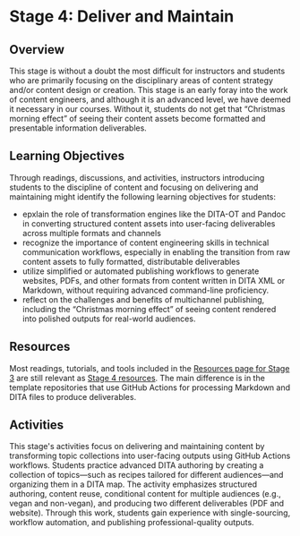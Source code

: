 # Stage 4: Deliver and Maintain

## Overview
This stage is without a doubt the most difficult for instructors and students who are primarily focusing on the disciplinary areas of content strategy and/or content design or creation. This stage is an early foray into the work of content engineers, and although it is an advanced level, we have deemed it necessary in our courses. Without it, students do not get that “Christmas morning effect” of seeing their content assets become formatted and presentable information deliverables.

## Learning Objectives
Through readings, discussions, and activities, instructors introducing students to the discipline of content and focusing on delivering and maintaining might identify the following learning objectives for students:

- epxlain the role of transformation engines like the DITA-OT and Pandoc in converting structured content assets into user-facing deliverables across multiple formats and channels
- recognize the importance of content engineering skills in technical communication workflows, especially in enabling the transition from raw content assets to fully formatted, distributable deliverables
- utilize simplified or automated publishing workflows to generate websites, PDFs, and other formats from content written in DITA XML or Markdown, without requiring advanced command-line proficiency.
- reflect on the challenges and benefits of multichannel publishing, including the “Christmas morning effect” of seeing content rendered into polished outputs for real-world audiences.

## Resources

Most readings, tutorials, and tools included in the [Resources page for Stage 3](../stage3/resources.md) are still relevant as [Stage 4 resources](resources.md). The main difference is in the template repositories that use GitHub Actions for processing Markdown and DITA files to produce deliverables. 

## Activities

This stage's activities focus on delivering and maintaining content by transforming topic collections into user-facing outputs using GitHub Actions workflows. Students practice advanced DITA authoring by creating a collection of topics—such as recipes tailored for different audiences—and organizing them in a DITA map. The activity emphasizes structured authoring, content reuse, conditional content for multiple audiences (e.g., vegan and non-vegan), and producing two different deliverables (PDF and website). Through this work, students gain experience with single-sourcing, workflow automation, and publishing professional-quality outputs.
